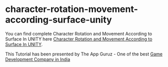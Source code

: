 # character-rotation-movement-according-surface-unity

You can find complete Character Rotation and Movement According to Surface In UNITY here [Character Rotation and Movement According to Surface In UNITY](http://www.theappguruz.com/blog/character-rotation-movement-according-surface-unity).

This Tutorial has been presented by The App Guruz - One of the best [Game Development Company in India](http://www.theappguruz.com/3d-game-development/)
